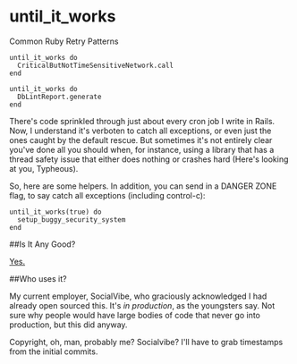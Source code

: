 until_it_works
==============

Common Ruby Retry Patterns

```
until_it_works do
  CriticalButNotTimeSensitiveNetwork.call
end

until_it_works do
  DbLintReport.generate
end
```

There's code sprinkled through just about every cron job I write in Rails. Now, I understand it's verboten to catch all exceptions, or even just the ones caught by the default rescue. But sometimes it's not entirely clear you've done all you should when, for instance, using a library that has a thread safety issue that either does nothing or crashes hard (Here's looking at you, Typheous). 

So, here are some helpers. In addition, you can send in a DANGER ZONE flag, to say catch all exceptions (including control-c):

```
until_it_works(true) do
  setup_buggy_security_system
end
```

##Is It Any Good?

[Yes.](https://news.ycombinator.com/item?id=3067434)

##Who uses it?

My current employer, SocialVibe, who graciously acknowledged I had already open sourced this. It's _in production_, as the youngsters say. Not sure why people would have large bodies of code that never go into production, but this did anyway. 

Copyright, oh, man, probably me? Socialvibe? I'll have to grab timestamps from the initial commits. 
